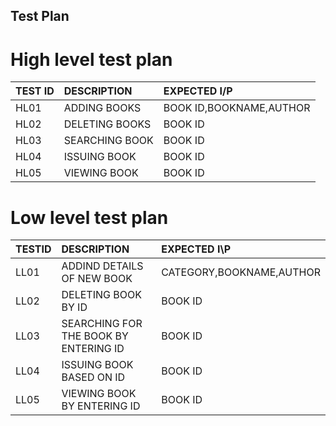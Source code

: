 ## Test Plan

# High level test plan

|TEST ID| DESCRIPTION| EXPECTED I/P|
| :-----|:-----------|:------------|
|HL01|ADDING BOOKS|BOOK ID,BOOKNAME,AUTHOR|
|HL02|DELETING BOOKS|BOOK ID|
|HL03|SEARCHING BOOK|BOOK ID|
|HL04|ISSUING BOOK|BOOK ID|
|HL05|VIEWING BOOK|BOOK ID|


# Low level test plan

|TESTID| DESCRIPTION| EXPECTED I\P|
|:-----|:-----------|:------------|
|LL01|ADDIND DETAILS OF NEW BOOK|CATEGORY,BOOKNAME,AUTHOR|
|LL02|DELETING BOOK BY ID|BOOK ID|
|LL03|SEARCHING FOR THE BOOK BY ENTERING ID|BOOK ID|
|LL04|ISSUING BOOK BASED ON ID|BOOK ID|
|LL05|VIEWING BOOK BY ENTERING ID|BOOK ID|
